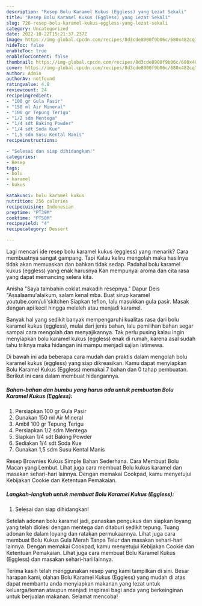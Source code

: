 ```yaml
---
description: "Resep Bolu Karamel Kukus (Eggless) yang Lezat Sekali"
title: "Resep Bolu Karamel Kukus (Eggless) yang Lezat Sekali"
slug: 726-resep-bolu-karamel-kukus-eggless-yang-lezat-sekali
category: Uncategorized
date: 2022-10-22T15:21:37.237Z
image: https://img-global.cpcdn.com/recipes/8d3cde8900f9b06c/680x482cq70/bolu-karamel-kukus-eggless-foto-resep-utama.jpg
hideToc: false
enableToc: true
enableTocContent: false
thumbnail: https://img-global.cpcdn.com/recipes/8d3cde8900f9b06c/680x482cq70/bolu-karamel-kukus-eggless-foto-resep-utama.jpg
cover: https://img-global.cpcdn.com/recipes/8d3cde8900f9b06c/680x482cq70/bolu-karamel-kukus-eggless-foto-resep-utama.jpg
author: Admin
authorAv: notfound
ratingvalue: 4.8
reviewcount: 24
recipeingredient:
- "100 gr Gula Pasir"
- "150 ml Air Mineral"
- "100 gr Tepung Terigu"
- "1/2 sdm Mentega"
- "1/4 sdt Baking Powder"
- "1/4 sdt Soda Kue"
- "1,5 sdm Susu Kental Manis"
recipeinstructions:

- "Selesai dan siap dihidangkan!"
categories:
- Resep
tags:
- bolu
- karamel
- kukus

katakunci: bolu karamel kukus 
nutrition: 256 calories
recipecuisine: Indonesian
preptime: "PT39M"
cooktime: "PT50M"
recipeyield: "4"
recipecategory: Dessert

---
```



Lagi mencari ide resep bolu karamel kukus (eggless) yang menarik? Cara membuatnya sangat gampang. Tapi Kalau keliru mengolah maka hasilnya tidak akan memuaskan dan bahkan tidak sedap. Padahal bolu karamel kukus (eggless) yang enak harusnya Kan mempunyai aroma dan cita rasa yang dapat memancing selera kita.


Anisha &#34;Saya tambahin coklat.makadih resepnya.&#34; Dapur Deis &#34;Assalaamu&#39;alaikum, salam kenal mba. Buat sirup karamel youtube.com/uli&#39;skitchen Siapkan teflon, lalu masukkan gula pasir. Masak dengan api kecil hingga meleleh atau menjadi karamel.

Banyak hal yang sedikit banyak mempengaruhi kualitas rasa dari bolu karamel kukus (eggless), mulai dari jenis bahan, lalu pemilihan bahan segar sampai cara mengolah dan menyajikannya. Tak perlu pusing kalau ingin menyiapkan bolu karamel kukus (eggless) enak di rumah, karena asal sudah tahu triknya maka hidangan ini mampu menjadi sajian istimewa.


Di bawah ini ada beberapa cara mudah dan praktis dalam mengolah bolu karamel kukus (eggless) yang siap dikreasikan. Kamu dapat menyiapkan Bolu Karamel Kukus (Eggless) memakai 7 bahan dan 0 tahap pembuatan. Berikut ini cara dalam membuat hidangannya.

<!--inarticleads1-->

##### Bahan-bahan dan bumbu yang harus ada untuk pembuatan Bolu Karamel Kukus (Eggless):

1. Persiapkan 100 gr Gula Pasir
1. Gunakan 150 ml Air Mineral
1. Ambil 100 gr Tepung Terigu
1. Persiapkan 1/2 sdm Mentega
1. Siapkan 1/4 sdt Baking Powder
1. Sediakan 1/4 sdt Soda Kue
1. Gunakan 1,5 sdm Susu Kental Manis


Resep Brownies Kukus Simple Bahan Sederhana. Cara Membuat Bolu Macan yang Lembut. Lihat juga cara membuat Bolu kukus karamel dan masakan sehari-hari lainnya. Dengan memakai Cookpad, kamu menyetujui Kebijakan Cookie dan Ketentuan Pemakaian. 

<!--inarticleads2-->

##### Langkah-langkah untuk membuat Bolu Karamel Kukus (Eggless):


1. Selesai dan siap dihidangkan!

Setelah adonan bolu karamel jadi, panaskan pengukus dan siapkan loyang yang telah diolesi dengan mentega dan ditaburi sedikit tepung. Tuang adonan ke dalam loyang dan ratakan permukaannya. Lihat juga cara membuat Bolu Kukus Gula Merah Tanpa Telur dan masakan sehari-hari lainnya. Dengan memakai Cookpad, kamu menyetujui Kebijakan Cookie dan Ketentuan Pemakaian. Lihat juga cara membuat Bolu Karamel Kukus (Eggless) dan masakan sehari-hari lainnya. 

Terima kasih telah menggunakan resep yang kami tampilkan di sini. Besar harapan kami, olahan Bolu Karamel Kukus (Eggless) yang mudah di atas dapat membantu anda menyiapkan makanan yang lezat untuk keluarga/teman ataupun menjadi inspirasi bagi anda yang berkeinginan untuk berjualan makanan. Selamat mencoba!
